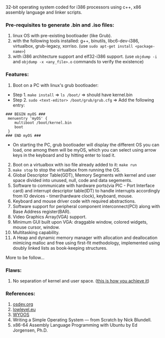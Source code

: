 32-bit operating system coded for i386 processors using c++, x86 assembly language and linker scripts.
### Pre-requisites to generate .bin and .iso files: 
1. linux OS with pre-existing bootloader (like Grub). 
2. with the following tools installed: g++, binutils, libc6-dev-i386, virtualbox, grub-legacy, xorriso. (use `sudo apt-get install <package-name>`)
3. with i386 architecture support and elf32-i386 support. (use `objdump -i` and `objdump -x <any_file>.o` commands to verify the existence)

### Features:
1. Boot on a PC with linux's grub bootloader:
- Step 1. `make install` => `ls /boot/` => should have kernel.bin
- Step 2. `sudo <text-editor> /boot/grub/grub.cfg` => Add the following entry:
```
### BEGIN myOS ###
 menuentry 'myOS' {
 	multiboot /boot/kernel.bin
	boot
 }
### END myOS ###
```
- On starting the PC, grub bootloader will display the different OS you can load, one among them will be myOS, which you can select using arrow keys in the keyboard and by hitting enter to load it.  
2. Boot on a virtualbox with iso file already added to it: `make run`
3. `make stop` to stop the virtualbox from running the OS.
4. Global Descriptor Table(GDT), Memory Segments with kernel and user space divided into unused, null, code and data segements.
5. Software to communicate with hardware ports(via PIC - Port Interface card) and interrupt descriptor table(IDT) to handle interrupts accordingly from IO devices - timer(hardware clock), keyboard, mouse.
6. Keyboard and mouse driver code with required abstractions.
7. Software support for peripheral component interconnect(PCI) along with Base Address register(BAR).
8. Video Graphics Array(VGA) support.
9. Minimum GUI built upon VGA: draggable window, colored widgets, mouse cursor, window.
10. Multitasking capability.
11. A Heap and dynamic memory manager with allocation and deallocation mimicing malloc and free using first-fit methodology, implemented using doubly linked lists as book-keeping structures.

More to be follow...

### Flaws:
1. No separation of kernel and user space. ([this is how you achieve it](https://wiki.osdev.org/Getting_to_Ring_3))

### References:
1. [osdev.org](https://wiki.osdev.org/Main_Page)
2. [lowlevel.eu](http://www.lowlevel.eu/wiki/Lowlevel:Portal)
3. [WYOOS](https://www.youtube.com/playlist?list=PLHh55M_Kq4OApWScZyPl5HhgsTJS9MZ6M)
4. Writing a Simple Operating System — from Scratch by Nick Blundell.
5. x86-64 Assembly Language Programming with Ubuntu by Ed Jorgensen, Ph.D.


